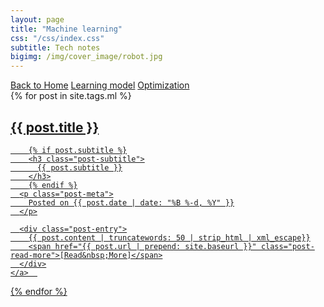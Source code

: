 ```yaml
---
layout: page
title: "Machine learning"
css: "/css/index.css"
subtitle: Tech notes 
bigimg: /img/cover_image/robot.jpg
---
```


<div class="list-filters">
  <a href="/index" class="list-filter">Back to Home</a>
  <a href="/machine_learning/models" class="list-filter">Learning model</a>
  <a href="/machine_learning/optimization" class="list-filter">Optimization</a>
  <!-- <a href="/tags" class="list-filter">Index</a> -->
</div>

<div class="posts-list">
  {% for post in site.tags.ml %}
  <article>
    <a class="post-preview" href="{{ post.url | prepend: site.baseurl }}">
	    <h2 class="post-title">{{ post.title }}</h2>
	
	    {% if post.subtitle %}
	    <h3 class="post-subtitle">
	      {{ post.subtitle }}
	    </h3>
	    {% endif %}
      <p class="post-meta">
        Posted on {{ post.date | date: "%B %-d, %Y" }}
      </p>

      <div class="post-entry">
        {{ post.content | truncatewords: 50 | strip_html | xml_escape}}
        <span href="{{ post.url | prepend: site.baseurl }}" class="post-read-more">[Read&nbsp;More]</span>
      </div>
    </a>  
   </article>
  {% endfor %}
</div>